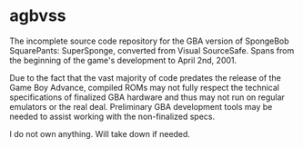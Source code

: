 # agbvss
The incomplete source code repository for the GBA version of SpongeBob SquarePants: SuperSponge, converted from Visual SourceSafe. Spans from the beginning of the game's development to April 2nd, 2001.

Due to the fact that the vast majority of code predates the release of the Game Boy Advance, compiled ROMs may not fully respect the technical specifications of finalized GBA hardware and thus may not run on regular emulators or the real deal. Preliminary GBA development tools may be needed to assist working with the non-finalized specs.

I do not own anything. Will take down if needed.
